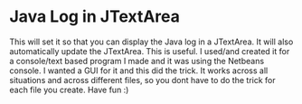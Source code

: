 Java Log in JTextArea
=====================

This will set it so that you can display the Java log in a JTextArea. It will also automatically update the JTextArea. This is 
useful. I used/and created it for a console/text based program I made and it was using the Netbeans console. I wanted a GUI for it
and this did the trick. It works across all situations and across different files, so you dont have to do the trick for each file 
you create. Have fun :)
